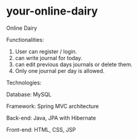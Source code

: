 # your-online-dairy
Online Dairy

Functionalities:
1. User can register / login.
2. can write journal for today.
3. can edit previous days journals or delete them.
4. Only one journal per day is allowed.

Technologies:

Database: MySQL

Framework: Spring MVC architecture

Back-end: Java, JPA with Hibernate

Front-end: HTML, CSS, JSP
